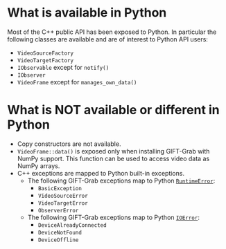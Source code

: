 # What is available in Python

Most of the C++ public API has been exposed to Python.
In particular the following classes are available and are of interest to Python API users:
* `VideoSourceFactory`
* `VideoTargetFactory`
* `IObservable` except for `notify()`
* `IObserver`
* `VideoFrame` except for `manages_own_data()`


# What is NOT available or different in Python

* Copy constructors are not available.
* `VideoFrame::data()` is exposed only when installing GIFT-Grab with NumPy support. This function can be used to access video data as NumPy arrays.
* C++ exceptions are mapped to Python built-in exceptions.
  * The following GIFT-Grab exceptions map to Python [`RuntimeError`](https://docs.python.org/2/library/exceptions.html#exceptions.RuntimeError):
     * `BasicException`
     * `VideoSourceError`
     * `VideoTargetError`
     * `ObserverError`
  * The following GIFT-Grab exceptions map to Python [`IOError`](https://docs.python.org/2/library/exceptions.html#exceptions.IOError):
     * `DeviceAlreadyConnected`
     * `DeviceNotFound`
     * `DeviceOffline`
